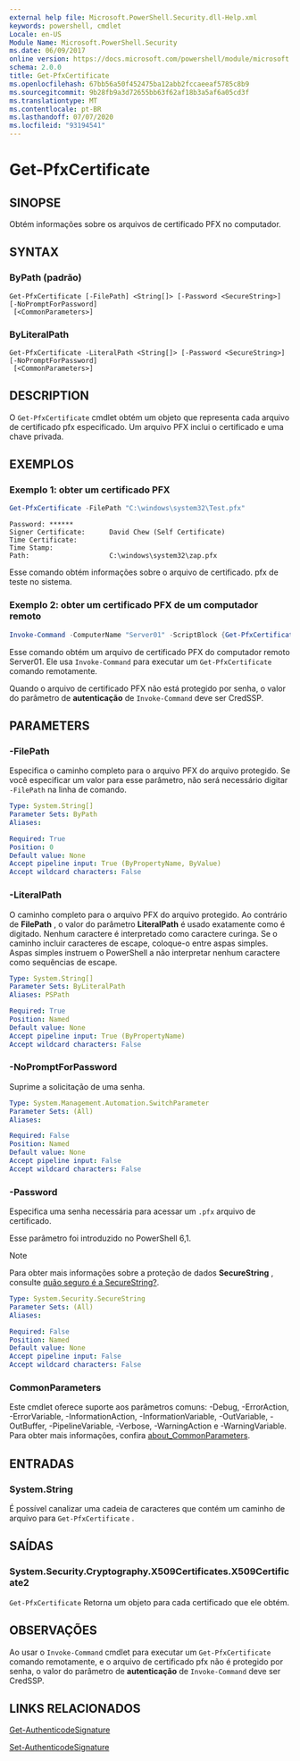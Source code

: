 ```yaml
---
external help file: Microsoft.PowerShell.Security.dll-Help.xml
keywords: powershell, cmdlet
Locale: en-US
Module Name: Microsoft.PowerShell.Security
ms.date: 06/09/2017
online version: https://docs.microsoft.com/powershell/module/microsoft.powershell.security/get-pfxcertificate?view=powershell-6&WT.mc_id=ps-gethelp
schema: 2.0.0
title: Get-PfxCertificate
ms.openlocfilehash: 67bb56a50f452475ba12abb2fccaeeaf5785c8b9
ms.sourcegitcommit: 9b28fb9a3d72655bb63f62af18b3a5af6a05cd3f
ms.translationtype: MT
ms.contentlocale: pt-BR
ms.lasthandoff: 07/07/2020
ms.locfileid: "93194541"
---
```

# Get-PfxCertificate

## SINOPSE
Obtém informações sobre os arquivos de certificado PFX no computador.

## SYNTAX

### ByPath (padrão)

```
Get-PfxCertificate [-FilePath] <String[]> [-Password <SecureString>] [-NoPromptForPassword]
 [<CommonParameters>]
```

### ByLiteralPath

```
Get-PfxCertificate -LiteralPath <String[]> [-Password <SecureString>] [-NoPromptForPassword]
 [<CommonParameters>]
```

## DESCRIPTION

O `Get-PfxCertificate` cmdlet obtém um objeto que representa cada arquivo de certificado pfx especificado.
Um arquivo PFX inclui o certificado e uma chave privada.

## EXEMPLOS

### Exemplo 1: obter um certificado PFX

```powershell
Get-PfxCertificate -FilePath "C:\windows\system32\Test.pfx"
```

```output
Password: ******
Signer Certificate:      David Chew (Self Certificate)
Time Certificate:
Time Stamp:
Path:                    C:\windows\system32\zap.pfx
```

Esse comando obtém informações sobre o arquivo de certificado. pfx de teste no sistema.

### Exemplo 2: obter um certificado PFX de um computador remoto

```powershell
Invoke-Command -ComputerName "Server01" -ScriptBlock {Get-PfxCertificate -FilePath "C:\Text\TestNoPassword.pfx"} -Authentication CredSSP
```

Esse comando obtém um arquivo de certificado PFX do computador remoto Server01. Ele usa `Invoke-Command` para executar um `Get-PfxCertificate` comando remotamente.

Quando o arquivo de certificado PFX não está protegido por senha, o valor do parâmetro de **autenticação** de `Invoke-Command` deve ser CredSSP.

## PARAMETERS

### -FilePath

Especifica o caminho completo para o arquivo PFX do arquivo protegido. Se você especificar um valor para esse parâmetro, não será necessário digitar `-FilePath` na linha de comando.

```yaml
Type: System.String[]
Parameter Sets: ByPath
Aliases:

Required: True
Position: 0
Default value: None
Accept pipeline input: True (ByPropertyName, ByValue)
Accept wildcard characters: False
```

### -LiteralPath

O caminho completo para o arquivo PFX do arquivo protegido. Ao contrário de **FilePath** , o valor do parâmetro **LiteralPath** é usado exatamente como é digitado. Nenhum caractere é interpretado como caractere curinga. Se o caminho incluir caracteres de escape, coloque-o entre aspas simples. Aspas simples instruem o PowerShell a não interpretar nenhum caractere como sequências de escape.

```yaml
Type: System.String[]
Parameter Sets: ByLiteralPath
Aliases: PSPath

Required: True
Position: Named
Default value: None
Accept pipeline input: True (ByPropertyName)
Accept wildcard characters: False
```

### -NoPromptForPassword

Suprime a solicitação de uma senha.

```yaml
Type: System.Management.Automation.SwitchParameter
Parameter Sets: (All)
Aliases:

Required: False
Position: Named
Default value: None
Accept pipeline input: False
Accept wildcard characters: False
```

### -Password

Especifica uma senha necessária para acessar um `.pfx` arquivo de certificado.

Esse parâmetro foi introduzido no PowerShell 6,1.

> [!NOTE]
> Para obter mais informações sobre a proteção de dados **SecureString** , consulte [quão seguro é a SecureString?](/dotnet/api/system.security.securestring#how-secure-is-securestring).

```yaml
Type: System.Security.SecureString
Parameter Sets: (All)
Aliases:

Required: False
Position: Named
Default value: None
Accept pipeline input: False
Accept wildcard characters: False
```

### CommonParameters

Este cmdlet oferece suporte aos parâmetros comuns: -Debug, -ErrorAction, -ErrorVariable, -InformationAction, -InformationVariable, -OutVariable, -OutBuffer, -PipelineVariable, -Verbose, -WarningAction e -WarningVariable. Para obter mais informações, confira [about_CommonParameters](https://go.microsoft.com/fwlink/?LinkID=113216).

## ENTRADAS

### System.String

É possível canalizar uma cadeia de caracteres que contém um caminho de arquivo para `Get-PfxCertificate` .

## SAÍDAS

### System.Security.Cryptography.X509Certificates.X509Certificate2

`Get-PfxCertificate` Retorna um objeto para cada certificado que ele obtém.

## OBSERVAÇÕES

Ao usar o `Invoke-Command` cmdlet para executar um `Get-PfxCertificate` comando remotamente, e o arquivo de certificado pfx não é protegido por senha, o valor do parâmetro de **autenticação** de `Invoke-Command` deve ser CredSSP.

## LINKS RELACIONADOS

[Get-AuthenticodeSignature](Get-AuthenticodeSignature.md)

[Set-AuthenticodeSignature](Set-AuthenticodeSignature.md)
